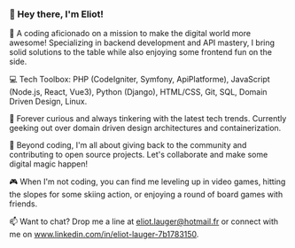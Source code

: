 ### 👋 Hey there, I'm Eliot! 

🚀 A coding aficionado on a mission to make the digital world more awesome! Specializing in backend development and API mastery, I bring solid solutions to the table while also enjoying some frontend fun on the side.

💻 Tech Toolbox: PHP (CodeIgniter, Symfony, ApiPlatforme), JavaScript (Node.js, React, Vue3), Python (Django), HTML/CSS, Git, SQL, Domain Driven Design, Linux. 

🌱 Forever curious and always tinkering with the latest tech trends. Currently geeking out over domain driven design architectures and containerization. 

💼 Beyond coding, I'm all about giving back to the community and contributing to open source projects. Let's collaborate and make some digital magic happen!

🎮 When I'm not coding, you can find me leveling up in video games, hitting the slopes for some skiing action, or enjoying a round of board games with friends.

📫 Want to chat? Drop me a line at eliot.lauger@hotmail.fr or connect with me on www.linkedin.com/in/eliot-lauger-7b1783150.
